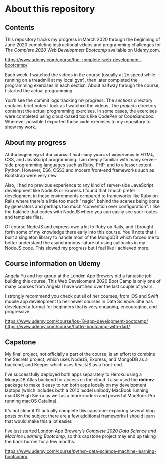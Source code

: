 # About this repository

## Contents

This repository tracks my progress in March 2020 through the beginning of June 2020 completing
instructional videos and programming challenges for *The Complete 2020 Web Development Bootcamp* available
on Udemy.com.

https://www.udemy.com/course/the-complete-web-development-bootcamp/

Each week, I watched the videos in the course (usually at 2x speed while running on a treadmill at my 
local gym), then later completed the programming exercises in each section.  About halfway
through the course, I started the actual programming.

You'll see the commit logs tracking my progress.  The *sections* directory contains brief notes
I took as I watched the videos.  The *projects* directory containst the actual programming
exercises.  In some cases, the exercises were completed using cloud-based tools like CodePen or
CodeSandbox.  Wherever possible I exported those code exercises to my repository to show my work.

## About my progress

At the beginning of the course, I had many years of experience in HTML, CSS, and JavaScript 
programming.  I am deeply familiar with many server-side programming languages such as Ruby,
PHP, and to a lesser extent Python.  However, ES6, CSS3 and modern front-end frameworks such
as Bootstrap were very new. 

Also, I had no previous experience to any kind of server-side JavaScript development like NodeJS
or Express.  I found that I much prefer development in these environments compared to frameworks
like Ruby on Rails where there's a little too much "magic" behind the scenes being done by generators
and perhaps too much "convention over configuration".  I like the balance that codes with NodeJS
where you can easily see your routes and template files.

Of course NodeJS and express owe a lot to Ruby on Rails, and I brought forth some of my knowledge
there early into this course.  You'll note that I built a singleton library to handle most of the 
MongoDB which forced me to better understand the asynchronous nature of using callbacks in my
NodeJS code.  This slowed my progress but I feel like I achieved more.

## Course information on Udemy

Angela Yu and her group at the London App Brewery did a fantastic job building this course.  This
Web Development 2020 Boot Camp is only one of many courses from Angela I have watched over the last
couple of years.

I strongly recommend you check out all of her courses, from iOS and Swift mobile app development to
her newer courses in Data Science.  She has developed a format for beginners that is very engaging,
encouraging, and progressive.  

https://www.udemy.com/course/ios-13-app-development-bootcamp/
https://www.udemy.com/course/flutter-bootcamp-with-dart/

## Capstone

My final project, not officially a part of the course, is an effort to combine the Secrets project,
which uses NodeJS, Express, and MongoDB as a backend, and Keeper which uses ReactJS as a front-end.

I've successfully deployed both apps separately to Heroku using a MongoDB Atlas backend for access
on the cloud.  I also used the **dotenv** package to make it easy to run both apps locally on my
development laptops (which includes both a 2010 model unibody MacBook running macOS High Sierra as
well as a more modern and powerful MacBook Pro running macOS Catalina).

It's not clear if I'll actually complete this capstone; exploring several blog posts on the subject
there are a few additional frameworks I should learn that would make this a lot easier. 

I've just started London App Brewery's *Complete 2020 Data Science and Machine Learning Bootcamp*, so
this capstone project may end up taking the back burner for a few months.

https://www.udemy.com/course/python-data-science-machine-learning-bootcamp/
